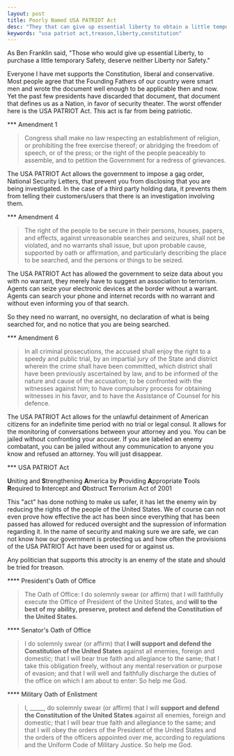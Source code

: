 ```yaml
---
layout: post
title: Poorly Named USA PATRIOT Act
desc: "They that can give up essential liberty to obtain a little temporary safety deserve neither liberty nor safety."
keywords: "usa patriot act,treason,liberty,constitution"
---
```


As Ben Franklin said, "Those who would give up essential Liberty, to purchase a little temporary Safety, deserve neither Liberty nor Safety."

Everyone I have met supports the Constitution, liberal and conservative. Most people agree that the Founding Fathers of our country were smart men and wrote the document well enough to be applicable then and now. Yet the past few presidents have discarded that document, that document that defines us as a Nation, in favor of security theater. The worst offender here is the USA PATRIOT Act.  This act is far from being patriotic.

*** Amendment 1

> Congress shall make no law respecting an establishment of religion, or prohibiting the free exercise thereof; or abridging the freedom of speech, or of the press; or the right of the people peaceably to assemble, and to petition the Government for a redress of grievances.

The USA PATRIOT Act allows the government to impose a gag order, National Security Letters, that prevent you from disclosing that you are being investigated.  In the case of a third party holding data, it prevents them from telling their customers/users that there is an investigation involving them.

*** Amendment 4

> The right of the people to be secure in their persons, houses, papers, and effects, against unreasonable searches and seizures, shall not be violated, and no warrants shall issue, but upon probable cause, supported by oath or affirmation, and particularly describing the place to be searched, and the persons or things to be seized.

The USA PATRIOT Act has allowed the government to seize data about you with no warrant, they merely have to suggest an association to terrorism. Agents can seize your electronic devices at the border without a warrant. Agents can search your phone and internet records with no warrant and without even informing you of that search.

So they need no warrant, no oversight, no declaration of what is being searched for, and no notice that you are being searched.

*** Amendment 6

> In all criminal prosecutions, the accused shall enjoy the right to a speedy and public trial, by an impartial jury of the State and district wherein the crime shall have been committed, which district shall have been previously ascertained by law, and to be informed of the nature and cause of the accusation; to be confronted with the witnesses against him; to have compulsory process for obtaining witnesses in his favor, and to have the Assistance of Counsel for his defence.

The USA PATRIOT Act allows for the unlawful detainment of American citizens for an indefinite time period with no trial or legal consul. It allows for the monitoring of conversations between your attorney and you. You can be jailed without confronting your accuser. If you are labeled an enemy combatant, you can be jailed without any communication to anyone you know and refused an attorney.  You will just disappear.

*** USA PATRIOT Act

**U**niting and **S**trengthening **A**merica by **P**roviding **A**ppropriate **T**ools **R**equired to **I**ntercept and **O**bstruct **T**errorism Act of 2001

This "act" has done nothing to make us safer, it has let the enemy win by reducing the rights of the people of the United States.  We of course can not even prove how effective the act has been since everything that has been passed has allowed for reduced oversight and the supression of information regarding it.  In the name of security and making sure we are safe, we can not know how our government is protecting us and how often the provisions of the USA PATRIOT Act have been used for or against us.

Any politician that supports this atrocity is an enemy of the state and should be tried for treason.

**** President's Oath of Office

> The Oath of Office: I do solemnly swear (or affirm) that I will faithfully execute the Office of President of the United States, and **will to the best of my ability, preserve, protect and defend the Constitution of the United States**.


**** Senator's Oath of Office

> I do solemnly swear (or affirm) that **I will support and defend the Constitution of the United States** against all enemies, foreign and domestic; that I will bear true faith and allegiance to the same; that I take this obligation freely, without any mental reservation or purpose of evasion; and that I will well and faithfully discharge the duties of the office on which I am about to enter: So help me God.

**** Military Oath of Enlistment

> I, _____, do solemnly swear (or affirm) that I will **support and defend the Constitution of the United States** against all enemies, foreign and domestic; that I will bear true faith and allegiance to the same; and that I will obey the orders of the President of the United States and the orders of the officers appointed over me, according to regulations and the Uniform Code of Military Justice. So help me God.
